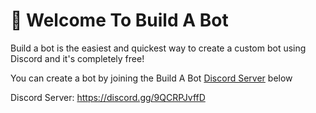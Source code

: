 # 🤖 Welcome To Build A Bot
Build a bot is the easiest and quickest way to create a custom bot using Discord and it's completely free!

You can create a bot by joining the Build A Bot [Discord Server](https://discord.gg/9QCRPJvffD) below

Discord Server: https://discord.gg/9QCRPJvffD

